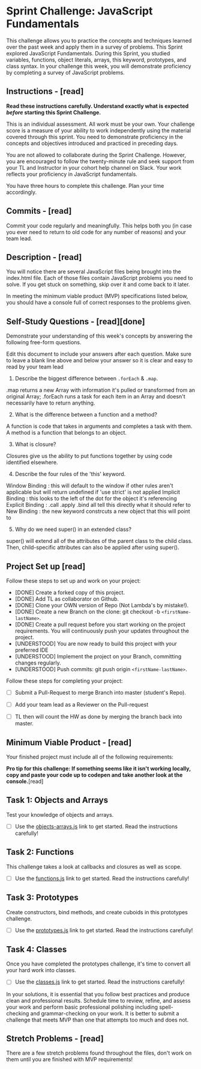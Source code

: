 # Sprint Challenge: JavaScript Fundamentals 

This challenge allows you to practice the concepts and techniques learned over the past week and apply them in a survey of problems. This Sprint explored JavaScript Fundamentals. During this Sprint, you studied variables, functions, object literals, arrays, this keyword, prototypes, and class syntax. In your challenge this week, you will demonstrate proficiency by completing a survey of JavaScript problems.

## Instructions - [read]

**Read these instructions carefully. Understand exactly what is expected _before_ starting this Sprint Challenge.**

This is an individual assessment. All work must be your own. Your challenge score is a measure of your ability to work independently using the material covered through this sprint. You need to demonstrate proficiency in the concepts and objectives introduced and practiced in preceding days.

You are not allowed to collaborate during the Sprint Challenge. However, you are encouraged to follow the twenty-minute rule and seek support from your TL and Instructor in your cohort help channel on Slack. Your work reflects your proficiency in JavaScript fundamentals.

You have three hours to complete this challenge. Plan your time accordingly.

## Commits - [read]

Commit your code regularly and meaningfully. This helps both you (in case you ever need to return to old code for any number of reasons) and your team lead.

## Description - [read]

You will notice there are several JavaScript files being brought into the index.html file.  Each of those files contain JavaScript problems you need to solve.  If you get stuck on something, skip over it and come back to it later.

In meeting the minimum viable product (MVP) specifications listed below, you should have a console full of correct responses to the problems given.

## Self-Study Questions - [read][done]

Demonstrate your understanding of this week's concepts by answering the following free-form questions.

Edit this document to include your answers after each question. Make sure to leave a blank line above and below your answer so it is clear and easy to read by your team lead

1. Describe the biggest difference between `.forEach` & `.map`.

.map returns a new Array with information it's pulled or transformed from an original Array; .forEach runs a task for each item in an Array and doesn't necessarily have to return anything. 

2. What is the difference between a function and a method?

A function is code that takes in arguments and completes a task with them. A method is a function that belongs to an object. 

3. What is closure?

Closures give us the ability to put functions together by using code identified elsewhere. 

4. Describe the four rules of the 'this' keyword.

Window Binding : this will default to the window if other rules aren't applicable but will return undefined if 'use strict' is not applied
Implicit Binding : this looks to the left of the dot for the object it's referencing
Explicit Binding : .call .apply .bind all tell this directly what it should refer to
New Binding : the new keyword constrcuts a new object that this will point to

5. Why do we need super() in an extended class?

super() will extend all of the attributes of the parent class to the child class. Then, child-specific attributes can also be applied after using super().

## Project Set up [read]

Follow these steps to set up and work on your project:

- [DONE] Create a forked copy of this project.
- [DONE] Add TL as collaborator on Github.
- [DONE] Clone your OWN version of Repo (Not Lambda's by mistake!).
- [DONE] Create a new Branch on the clone: git checkout -b `<firstName-lastName>`.
- [DONE] Create a pull request before you start working on the project requirements.  You will continuously push your updates throughout the project.
- [UNDERSTOOD] You are now ready to build this project with your preferred IDE
- [UNDERSTOOD] Implement the project on your Branch, committing changes regularly.
- [UNDERSTOOD] Push commits: git push origin `<firstName-lastName>`.

Follow these steps for completing your project:

- [ ] Submit a Pull-Request to merge <firstName-lastName> Branch into master (student's  Repo).
- [ ] Add your team lead as a Reviewer on the Pull-request
- [ ] TL then will count the HW as done by  merging the branch back into master.


## Minimum Viable Product - [read]

Your finished project must include all of the following requirements:

**Pro tip for this challenge: If something seems like it isn't working locally, copy and paste your code up to codepen and take another look at the console.**[read]

## Task 1: Objects and Arrays
Test your knowledge of objects and arrays. 
* [ ] Use the [objects-arrays.js](challenges/objects-arrays.js) link to get started.  Read the instructions carefully!

## Task 2: Functions
This challenge takes a look at callbacks and closures as well as scope. 
* [ ] Use the [functions.js](challenges/functions.js) link to get started. Read the instructions carefully!

## Task 3: Prototypes
Create constructors, bind methods, and create cuboids in this prototypes challenge.
* [ ] Use the [prototypes.js](challenges/prototypes.js) link to get started. Read the instructions carefully!

## Task 4: Classes
Once you have completed the prototypes challenge, it's time to convert all your hard work into classes.
* [ ] Use the [classes.js](challenges/classes.js) link to get started. Read the instructions carefully!

In your solutions, it is essential that you follow best practices and produce clean and professional results. Schedule time to review, refine, and assess your work and perform basic professional polishing including spell-checking and grammar-checking on your work. It is better to submit a challenge that meets MVP than one that attempts too much and does not.

## Stretch Problems - [read]

There are a few stretch problems found throughout the files, don't work on them until you are finished with MVP requirements!
